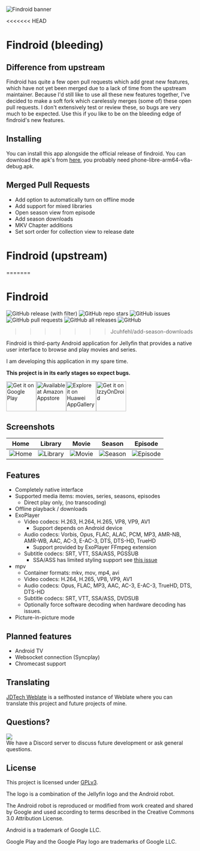 ![Findroid banner](images/findroid-banner.png)

<<<<<<< HEAD
# Findroid (bleeding)

## Difference from upstream
Findroid has quite a few open pull requests which add great new features, which have not yet been merged due to a lack of time from the upstream maintainer. Because I'd still like to use all these new features together, I've decided to make a soft fork which carelessly merges (some of) these open pull requests. I don't extensively test or review these, so bugs are very much to be expected. Use this if you like to be on the bleeding edge of findroid's new features. 

## Installing
You can install this app alongside the official release of findroid. You can download the apk's from [here](https://nightly.link/Jcuhfehl/findroid/workflows/build.yaml/bleeding), you probably need phone-libre-arm64-v8a-debug.apk.

## Merged Pull Requests
- Add option to automatically turn on offline mode
- Add support for mixed libraries
- Open season view from episode
- Add season downloads
- MKV Chapter additions
- Set sort order for collection view to release date

# Findroid (upstream)
=======
# Findroid
![GitHub release (with filter)](https://img.shields.io/github/v/release/jarnedemeulemeester/findroid?style=for-the-badge)
![GitHub repo stars](https://img.shields.io/github/stars/jarnedemeulemeester/findroid?style=for-the-badge)
![GitHub issues](https://img.shields.io/github/issues/jarnedemeulemeester/findroid?style=for-the-badge)
![GitHub pull requests](https://img.shields.io/github/issues-pr/jarnedemeulemeester/findroid?style=for-the-badge)
![GitHub all releases](https://img.shields.io/github/downloads/jarnedemeulemeester/findroid/total?style=for-the-badge)
![GitHub](https://img.shields.io/github/license/jarnedemeulemeester/findroid?style=for-the-badge)
>>>>>>> Jcuhfehl/add-season-downloads

Findroid is third-party Android application for Jellyfin that provides a native user interface to browse and play movies and series.

I am developing this application in my spare time.

**This project is in its early stages so expect bugs.**

<a href='https://play.google.com/store/apps/details?id=dev.jdtech.jellyfin'><img alt='Get it on Google Play' src='https://play.google.com/intl/en_us/badges/static/images/badges/en_badge_web_generic.png' height="80"/></a><a href='http://www.amazon.com/gp/product/B0BTWC8DNZ'><img alt='Available at Amazon Appstore' src='https://user-images.githubusercontent.com/32322857/219019331-027a6775-7362-44bb-a026-281f71e9b37b.png' height="80"/></a><a href='https://appgallery.huawei.com/app/C107646987'><img alt='Explore it on Huawei AppGallery' src='https://user-images.githubusercontent.com/32322857/219013519-f0a11e17-c32c-42fd-8009-ab77fe2c23e7.png' height="80"/></a><a href='https://apt.izzysoft.de/fdroid/index/apk/dev.jdtech.jellyfin'><img alt='Get it on IzzyOnDroid' src='https://gitlab.com/IzzyOnDroid/repo/-/raw/master/assets/IzzyOnDroid.png' height="80"/></a>

## Screenshots
| Home                                | Library                             | Movie                           | Season                            | Episode                             |
|-------------------------------------|-------------------------------------|---------------------------------|-----------------------------------|-------------------------------------|
| ![Home](images/home-light-dark.png) | ![Library](images/library-dark.png) | ![Movie](images/movie-dark.png) | ![Season](images/season-dark.png) | ![Episode](images/episode-dark.png) |

## Features
- Completely native interface
- Supported media items: movies, series, seasons, episodes 
  - Direct play only, (no transcoding)
- Offline playback / downloads
- ExoPlayer
  - Video codecs: H.263, H.264, H.265, VP8, VP9, AV1 
    - Support depends on Android device
  - Audio codecs: Vorbis, Opus, FLAC, ALAC, PCM, MP3, AMR-NB, AMR-WB, AAC, AC-3, E-AC-3, DTS, DTS-HD, TrueHD 
    - Support provided by ExoPlayer FFmpeg extension
  - Subtitle codecs: SRT, VTT, SSA/ASS, PGSSUB
    - SSA/ASS has limited styling support see [this issue](https://github.com/google/ExoPlayer/issues/8435)
- mpv
  - Container formats: mkv, mov, mp4, avi
  - Video codecs: H.264, H.265, VP8, VP9, AV1
  - Audio codecs: Opus, FLAC, MP3, AAC, AC-3, E-AC-3, TrueHD, DTS, DTS-HD
  - Subtitle codecs: SRT, VTT, SSA/ASS, DVDSUB
  - Optionally force software decoding when hardware decoding has issues.
- Picture-in-picture mode

## Planned features
- Android TV
- Websocket connection (Syncplay)
- Chromecast support

## Translating
[JDTech Weblate](https://weblate.jdtech.dev) is a selfhosted instance of Weblate where you can translate this project and future projects of mine.

## Questions?
[![](https://dcbadge.vercel.app/api/server/tg5VvTFwTV)](https://discord.gg/tg5VvTFwTV)\
We have a Discord server to discuss future development or ask general questions.

## License
This project is licensed under [GPLv3](LICENSE).

The logo is a combination of the Jellyfin logo and the Android robot.

The Android robot is reproduced or modified from work created and shared by Google and used according to terms described in the Creative Commons 3.0 Attribution License.

Android is a trademark of Google LLC.

Google Play and the Google Play logo are trademarks of Google LLC.

